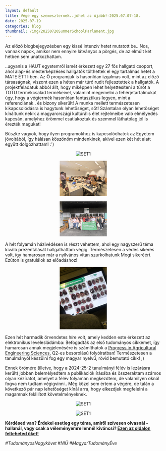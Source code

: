 ```yaml
---
layout: default
title: Vége egy szemeszternek..jöhet az újabb!-2025.07.07-18.
date: 2025-07-19 
categories: blog
thumbnail: /img/20250720SummerSchoolParlament.jpg
---
```


Az előző blogbejegyzésben egy kissé intenzív hetet mutatott be.. Nos, vannak napok, amikor nem ennyire látványos a pörgés, de az elmúlt két hétben sem unatkozhattam.

..ugyanis a HAUT egyetemről ismét érkezett egy 27 fős hallgató csoport, ahol alap-és mesterképzéses hallgatók tölthettek el egy tartalmas hetet a MATE ÉTTI-ben. Az Ő programjuk is hasonlóan izgalmas volt, mint az előző társaságnak, viszont ezen a héten már túró rudit fejlesztettek a hallgatók. A projektfeladatuk abból állt, hogy miképpen lehet helyettesíteni a túrót a TOTU termékcsalád termékeivel, valamint megemelni a fehérjetartalmukat úgy, hogy a végtermék hasonlóan fantasztikus legyen, mint a referenciának.. és bizony sikerült!
A munka mellett természetesen kikapcsolódásra is hagytunk lehetőséget, sőt! Számtalan olyan lehetőséget kínáltunk nekik a magyarországi kultúrális élet rejtelmeibe való elmélyedés kapcsán, amelyhez örömmel csatlakoztak és szemmel láthatólag jól is érezték magukat!

Büszke vagyok, hogy ilyen programokhoz is kapcsolódhatok az Egyetem jóvoltából, így hálásan köszönöm mindenkinek, akivel ezen két hét alatt együtt dolgozhattam! :')

<p align="center">
  <img src="/img/20250720SummerSchool21.jpg" alt="SET1" style="max-width:30%;">
</p>

<p align="center">
  <img src="/img/20250720SummerSchool22.jpg" alt="SET1" style="max-width:30%;">
</p>

<p align="center">
  <img src="/img/20250720SummerSchool23.jpg" alt="SET1" style="max-width:30%;">
</p>

A hét folyamán házivédésen is részt vehettem, ahol egy nagyszerű téma kiváló prezentálását hallgathattam végig. Természetesen a védés sikeres volt, így hamarosan már a nyilvános vitán szurkolhatunk Mogi sikeréért.
Ezúton is gratulálok az előadáshoz!

<p align="center">
  <img src="/img/20250720SummerSchool2Házivédés.jpg" alt="SET1" style="max-width:30%;">
</p>

Ezen hét harmadik örvendetes híre volt, amely kedden este érkezett az elektronikus levelesládámba: Befogadták az első tudományos cikkemet, így hamarosan annak megjelenésére is számíthatok a [Progress in Agricultural Engineering Sciences](https://www.scimagojr.com/journalsearch.php?q=9500154150&tip=sid&clean=0), Q2-es besorolású folyóíratban! Természetesen a tanulmányól készülni fog egy magyar nyelvű, rövid bemutató cikk! ;)

Ennek örömére (illetve, hogy a 2024-25-2 tanulmányi félév is lezárásra került) jobban belemélyedtem a publikációk írásába és összeraktam számos olyan kézíratot, amelyet a félév folyamán megkezdtem, de valamilyen oknál fogva nem tudtam végigvinni.. Még közel sem értem a végére, de talán a következő pár nap lehetőséget kínál arra, hogy elkezdjek megfelelni a magamnak felállított követelményeknek.

<p align="center">
  <img src="/img/20250720SummerSchool2Lánchíd.jpg" alt="SET1" style="max-width:30%;">
</p>


<p align="center">
  <img src="/img/20250720SummerSchool2Bor.jpg" alt="SET1" style="max-width:30%;">
</p>


**Kérdésed van? Érdekel esetleg egy téma, amiről szívesen olvasnál - hallanál, vagy csak a véleményemre lennél kiváncsi? [Ezen az oldalon felteheted őket!](https://www.facebook.com/profile.php?id=61575576670042)**

*#TudományosNagykövet #NIÜ #MagyarTudományÉve*


